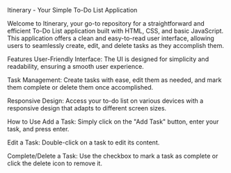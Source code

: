 Itinerary - Your Simple To-Do List Application

Welcome to Itinerary, your go-to repository for a straightforward and efficient To-Do List application built with HTML, CSS, and basic JavaScript. This application offers a clean and easy-to-read user interface, allowing users to seamlessly create, edit, and delete tasks as they accomplish them.

Features
User-Friendly Interface: The UI is designed for simplicity and readability, ensuring a smooth user experience.

Task Management: Create tasks with ease, edit them as needed, and mark them complete or delete them once accomplished.

Responsive Design: Access your to-do list on various devices with a responsive design that adapts to different screen sizes.

How to Use
Add a Task: Simply click on the "Add Task" button, enter your task, and press enter.

Edit a Task: Double-click on a task to edit its content.

Complete/Delete a Task: Use the checkbox to mark a task as complete or click the delete icon to remove it.
